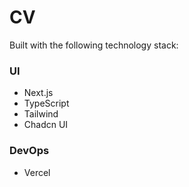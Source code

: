 # CV

Built with the following technology stack:

### UI

- Next.js
- TypeScript
- Tailwind
- Chadcn UI

### DevOps

- Vercel
